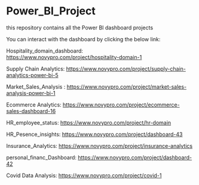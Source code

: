 # Power_BI_Project
this repository contains all the Power BI dashboard projects

You can interact with the dashboard by clicking the below link:

Hospitality_domain_dashboard: https://www.novypro.com/project/hospitality-domain-1


Supply Chain Analytics: https://www.novypro.com/project/supply-chain-analytics-power-bi-5

Market_Sales_Analysis : https://www.novypro.com/project/market-sales-analysis-power-bi-1


Ecommerce Analytics: https://www.novypro.com/project/ecommerce-sales-dashboard-16


HR_employee_status: https://www.novypro.com/project/hr-domain


HR_Pesence_insights: https://www.novypro.com/project/dashboard-43

Insurance_Analytics: https://www.novypro.com/project/insurance-analytics

personal_financ_Dashboard: https://www.novypro.com/project/dashboard-42

Covid Data Analysis: https://www.novypro.com/project/covid-1

